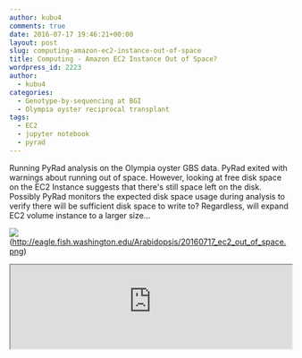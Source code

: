```yaml
---
author: kubu4
comments: true
date: 2016-07-17 19:46:21+00:00
layout: post
slug: computing-amazon-ec2-instance-out-of-space
title: Computing - Amazon EC2 Instance Out of Space?
wordpress_id: 2223
author:
  - kubu4
categories:
  - Genotype-by-sequencing at BGI
  - Olympia oyster reciprocal transplant
tags:
  - EC2
  - jupyter notebook
  - pyrad
---
```


Running PyRad analysis on the Olympia oyster GBS data. PyRad exited with warnings about running out of space. However, looking at free disk space on the EC2 Instance suggests that there's still space left on the disk. Possibly PyRad monitors the expected disk space usage during analysis to verify there will be sufficient disk space to write to? Regardless, will expand EC2 volume instance to a larger size...

![](https://eagle.fish.washington.edu/Arabidopsis/20160717_ec2_out_of_space.png)(http://eagle.fish.washington.edu/Arabidopsis/20160717_ec2_out_of_space.png)

<iframe src="https://render.githubusercontent.com/view/ipynb?commit=a63ac11b57c693a7762dec20508c796cc8575ff4&enc_url=68747470733a2f2f7261772e67697468756275736572636f6e74656e742e636f6d2f73723332302f4c6162446f63732f613633616331316235376336393361373736326465633230353038633739366363383537356666342f6a7570797465725f6e62732f73616d2f32303136303731355f6563325f6f6c795f6762735f70797261642e6970796e62&nwo=sr320%2FLabDocs&path=jupyter_nbs%2Fsam%2F20160715_ec2_oly_gbs_pyrad.ipynb&repository_id=13746500#c4fc33df-e3eb-4377-b469-28e11bf518f6" width="100%" same_height_as="window" scrolling="yes"></iframe>




